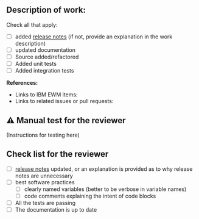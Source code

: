 ## Description of work:

Check all that apply:
- [ ] added [release notes](https://mr-reduction.readthedocs.io/en/latest/releases.html)
(if not, provide an explanation in the work description)
- [ ] updated documentation
- [ ] Source added/refactored
- [ ] Added unit tests
- [ ] Added integration tests

**References:**
- Links to IBM EWM items:
- Links to related issues or pull requests:

## :warning: Manual test for the reviewer
(Instructions for testing here)

## Check list for the reviewer
- [ ] [release notes](https://mr-reduction.readthedocs.io/en/latest/releases.html)
updated, or an explanation is provided as to why release notes are unnecessary
- [ ] best software practices
    + [ ] clearly named variables (better to be verbose in variable names)
    + [ ] code comments explaining the intent of code blocks
- [ ] All the tests are passing
- [ ] The documentation is up to date
